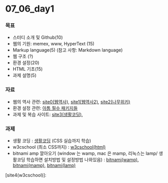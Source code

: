 # 07_06_day1

### 목표
* 스터디 소개 및 Github(10)
* 웹의 기원: memex, www, HyperText (15)
* Markup language(5)    (참고 사항: Markdown language)
* 웹 구조 (?)
* 환경 설정(20)
* HTML 기초(15)
* 과제 설명(5)

### 자료
* 웹의 역사 관련: [site0(웹역사)], [site1(웹역사2)], [site2(나무위키)]
* 환경 설정 관련: [아톰 필수 패키지들]
* 과제 및 복습 사이트: [site3(생활코딩)],

### 과제
* 생활 코딩 : [생활코딩] (CSS 실습까지 학습)
* w3cschool (최소 CSS까지) : [w3cschool(html)]
* bitnami amp 깔아오기 (window 는 wamp, mac 은 mamp, 리눅스는 lamp/ 생활코딩 학습하면 설치방법 및 설정방법 나와있음) : [bitnami(wamp)], [bitnami(mamp)], [bitnami(lamp)]

[site0(웹역사)]: <http://www.clearboth.org/2_the_history_of_the_internet_and_the_web_and_the_evolution_of_web_standards/>
[site1(웹역사2)]: <http://www.betterweb.or.kr/blog/%EC%9B%B9%EA%B3%BC-%EC%9B%B9-%EA%B2%80%EC%83%89-%EC%9B%B9%EC%9D%98-%EC%97%AD%EC%82%AC/>
[site2(나무위키)]: <https://namu.wiki/w/%EC%9B%94%EB%93%9C%20%EC%99%80%EC%9D%B4%EB%93%9C%20%EC%9B%B9?from=%EC%9B%B9>
[site3(생활코딩)]: <https://opentutorials.org/course/1688>
[아톰 필수 패키지들]: <https://joshuajangblog.wordpress.com/tag/%EC%95%84%ED%86%B0-%ED%95%84%EC%88%98-%ED%94%8C%EB%9F%AC%EA%B7%B8%EC%9D%B8/>
[bitnami(wamp)]: <https://bitnami.com/stack/wamp>
[bitnami(mamp)]: <https://bitnami.com/stack/mamp>
[bitnami(lamp)]: <https://bitnami.com/stack/lamp>
[w3cschool(html)]: <https://www.w3schools.com/html/default.asp>
[생활코딩]: <https://opentutorials.org/course/1688/10245>


[site4(w3cschool)]:
